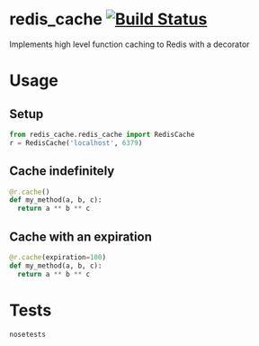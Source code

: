 # redis_cache [![Build Status](https://travis-ci.org/alexk307/redis_cache.svg?branch=master)](https://travis-ci.org/alexk307/redis_cache)
Implements high level function caching to Redis with a decorator


# Usage

## Setup
```python
from redis_cache.redis_cache import RedisCache
r = RedisCache('localhost', 6379)
```

## Cache indefinitely
```python
@r.cache()
def my_method(a, b, c):
  return a ** b ** c
```

## Cache with an expiration
```python
@r.cache(expiration=100)
def my_method(a, b, c):
  return a ** b ** c
```

# Tests
`nosetests`
